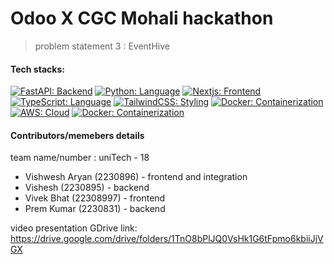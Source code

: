 # Odoo X CGC Mohali hackathon

> problem statement 3 : EventHive

#### Tech stacks:

 [![FastAPI: Backend](https://img.shields.io/badge/FastAPI-Backend-808080?style=flat&logo=fastapi&logoColor=808080&labelColor=000000)]() [![Python: Language](https://img.shields.io/badge/Python-Language-808080?style=flat&logo=python&logoColor=808080&labelColor=000000)]() 
 [![Nextjs: Frontend](https://img.shields.io/badge/Next.js-Frontend-808080?style=flat&logo=next.js&logoColor=808080&labelColor=000000)]() [![TypeScript: Language](https://img.shields.io/badge/TypeScript-Language-808080?style=flat&logo=typescript&logoColor=808080&labelColor=000000)]()
[![TailwindCSS: Styling](https://img.shields.io/badge/TailwindCSS-Styling-808080?style=flat&logo=tailwind-css&logoColor=808080&labelColor=000000)]() 
[![Docker: Containerization](https://img.shields.io/badge/Docker-Containerization-808080?style=flat&logo=docker&logoColor=808080&labelColor=000000)]()
 [![AWS: Cloud](https://img.shields.io/badge/AWS-Cloud-808080?style=flat&logo=amazon-aws&logoColor=808080&labelColor=000000)]()
[![Docker: Containerization](https://img.shields.io/badge/Docker-Containerization-808080?style=flat&logo=docker&logoColor=808080&labelColor=000000)]()


#### Contributors/memebers details
team name/number : uniTech - 18
- Vishwesh Aryan (2230896) - frontend and integration
- Vishesh (2230895) - backend
- Vivek Bhat (22308997) - frontend
- Prem Kumar (2230831) - backend

video presentation GDrive link:
https://drive.google.com/drive/folders/1TnO8bPlJQ0VsHk1G6tFpmo6kbiiJjVGX